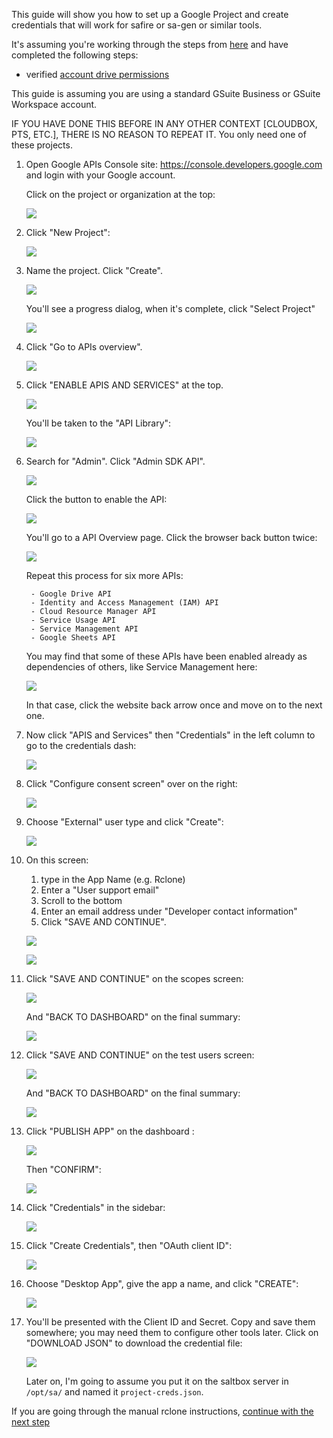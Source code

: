 This guide will show you how to set up a Google Project and create credentials that will work for safire or sa-gen or similar tools.

It's assuming you're working through the steps from [here](rclone-manual.md) and have completed the following steps:

- verified [account drive permissions](google-account-perms.md)

This guide is assuming you are using a standard GSuite Business or GSuite Workspace account.

IF YOU HAVE DONE THIS BEFORE IN ANY OTHER CONTEXT [CLOUDBOX, PTS, ETC.], THERE IS NO REASON TO REPEAT IT.  You only need one of these projects.

1. Open Google APIs Console site: <https://console.developers.google.com> and login with your Google account.

    Click on the project or organization at the top:

    ![](../images/gdrive-project/01-dashboard.png)

2. Click "New Project":

    ![](../images/gdrive-project/02-new-project.png)

3. Name the project. Click "Create".

    ![](../images/gdrive-project/03-name-project.png)

    You'll see a progress dialog, when it's complete, click "Select Project"

    ![](../images/gdrive-project/04-progress.png)

4. Click "Go to APIs overview".

    ![](../images/gdrive-project/05-project-dash.png)

5. Click "ENABLE APIS AND SERVICES" at the top.

    ![](../images/gdrive-project/06-api-overview.png)

    You'll be taken to the "API Library":

    ![](../images/gdrive-project/07-API-library.png)

6. Search for "Admin". Click "Admin SDK API".

    ![](../images/gdrive-project/08-admin-sdk.png)

    Click the button to enable the API:

    ![](../images/gdrive-project/09-admin-enable.png)

    You'll go to a API Overview page.  Click the browser back button twice:

    ![](../images/gdrive-project/10-admin-enabled.png)

    Repeat this process for six more APIs:

        - Google Drive API
        - Identity and Access Management (IAM) API
        - Cloud Resource Manager API
        - Service Usage API
        - Service Management API
        - Google Sheets API

    You may find that some of these APIs have been enabled already as dependencies of others, like Service Management here:

    ![](../images/gdrive-project/16-service-management-enabled-already.png)

    In that case, click the website back arrow once and move on to the next one.

7. Now click "APIS and Services" then "Credentials" in the left column to go to the credentials dash:

    ![](../images/gdrive-project/17-credentials-sidebar.png)

8. Click "Configure consent screen" over on the right:

    ![](../images/gdrive-project/18-credentials-dash.png)

9. Choose "External" user type and click "Create":

    ![](../images/gdrive-project/19-consent-user-type.png)

10. On this screen:
    1. type in the App Name (e.g. Rclone)
    2. Enter a "User support email"
    3. Scroll to the bottom
    4. Enter an email address under "Developer contact information"
    5. Click "SAVE AND CONTINUE".

    ![](../images/gdrive-project/20-consent-app-name.png)

    ![](../images/gdrive-project/21-consent-app-name-bottom.png)

11. Click  "SAVE AND CONTINUE" on the scopes screen:

    ![](../images/gdrive-project/22-consent-scopes.png)

    And "BACK TO DASHBOARD" on the final summary:

    ![](../images/gdrive-project/23-consent-last.png)

12. Click  "SAVE AND CONTINUE" on the test users screen:

    ![](../images/gdrive-project/225-test-users.png)

    And "BACK TO DASHBOARD" on the final summary:

    ![](../images/gdrive-project/23-consent-last.png)

13. Click "PUBLISH APP" on the dashboard :

    ![](../images/gdrive-project/235-publish-app.png)

    Then "CONFIRM":

    ![](../images/gdrive-project/237-confirm.png)

14. Click "Credentials" in the sidebar:

    ![](../images/gdrive-project/24-consent-dash.png)

15. Click "Create Credentials", then "OAuth client ID":

    ![](../images/gdrive-project/25-credentials-dropdown.png)

16. Choose "Desktop App", give the app a name, and click "CREATE":

    ![](../images/gdrive-project/26-credentials-type-name.png)

17. You'll be presented with the Client ID and Secret.  Copy and save them somewhere; you may need them to configure other tools later.  Click on "DOWNLOAD JSON" to download the credential file:

    ![](../images/gdrive-project/27-credentials-done.png)

    Later on, I'm going to assume you put it on the saltbox server in `/opt/sa/` and named it `project-creds.json`.

If you are going through the manual rclone instructions, [continue with the next step](../rclone-manual#step-3-create-a-google-group-to-hold-service-accounts)
